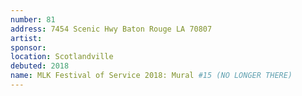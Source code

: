 ```yaml
---
number: 81
address: 7454 Scenic Hwy Baton Rouge LA 70807
artist: 
sponsor: 
location: Scotlandville
debuted: 2018
name: MLK Festival of Service 2018: Mural #15 (NO LONGER THERE)
---
```

